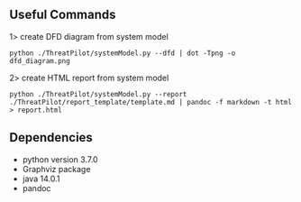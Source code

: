 ## Useful Commands

1> create DFD diagram from system model

```python ./ThreatPilot/systemModel.py --dfd | dot -Tpng -o dfd_diagram.png```

2> create HTML report from system model

```python ./ThreatPilot/systemModel.py --report ./ThreatPilot/report_template/template.md | pandoc -f markdown -t html > report.html```

## Dependencies

- python version 3.7.0
- Graphviz package
- java 14.0.1
- pandoc
